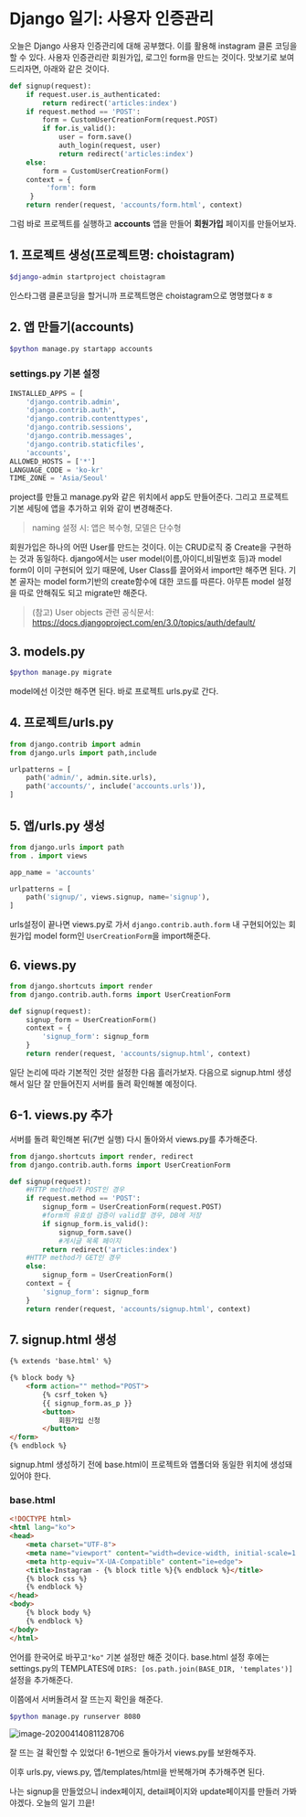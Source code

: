 # Django 일기: 사용자 인증관리

오늘은 Django 사용자 인증관리에 대해 공부했다. 이를 활용해 instagram 클론 코딩을 할 수 있다. 사용자 인증관리란 회원가입, 로그인 form을 만드는 것이다. 맛보기로 보여드리자면, 아래와 같은 것이다.

```python
def signup(request):
    if request.user.is_authenticated:
        return redirect('articles:index')
    if request.method == 'POST':
        form = CustomUserCreationForm(request.POST)
        if for.is_valid():
            user = form.save()
            auth_login(request, user)
            return redirect('articles:index')
    else:
        form = CustomUserCreationForm()
    context = {
         'form': form
     }
    return render(request, 'accounts/form.html', context)
```



그럼 바로 프로젝트를 실행하고 **accounts** 앱을 만들어 **회원가입** 페이지를 만들어보자.



## 1. 프로젝트 생성(프로젝트명: choistagram)

```bash
$django-admin startproject choistagram
```

인스타그램 클론코딩을 할거니까 프로젝트명은 choistagram으로 명명했다ㅎㅎ 

## 2. 앱 만들기(accounts)

```bash
$python manage.py startapp accounts
```

### settings.py 기본 설정

```python
INSTALLED_APPS = [
    'django.contrib.admin',
    'django.contrib.auth',
    'django.contrib.contenttypes',
    'django.contrib.sessions',
    'django.contrib.messages',
    'django.contrib.staticfiles',
    'accounts',
ALLOWED_HOSTS = ['*']
LANGUAGE_CODE = 'ko-kr'
TIME_ZONE = 'Asia/Seoul'
```

project를 만들고 manage.py와 같은 위치에서 app도 만들어준다. 그리고 프로젝트 기본 세팅에 앱을 추가하고 위와 같이 변경해준다.

> naming 설정 시: 앱은 복수형, 모델은 단수형



회원가입은 하나의 어떤 User를 만드는 것이다. 이는 CRUD로직 중 Create을 구현하는 것과 동일하다. django에서는 user model(이름,아이디,비밀번호 등)과 model form이 이미 구현되어 있기 때문에, User Class를 끌어와서 import만 해주면 된다. 기본 골자는 model form기반의 create함수에 대한 코드를 따른다. 아무튼 model 설정을 따로 안해줘도 되고 migrate만 해준다.

> (참고) User objects 관련 공식문서: https://docs.djangoproject.com/en/3.0/topics/auth/default/

## 3. models.py

```bash
$python manage.py migrate
```

model에선 이것만 해주면 된다. 바로 프로젝트 urls.py로 간다.

## 4. 프로젝트/urls.py

```python
from django.contrib import admin
from django.urls import path,include

urlpatterns = [
    path('admin/', admin.site.urls),
    path('accounts/', include('accounts.urls')),
]
```

## 5. 앱/urls.py 생성

```python
from django.urls import path
from . import views

app_name = 'accounts'

urlpatterns = [
    path('signup/', views.signup, name='signup'),
]
```

urls설정이 끝나면 views.py로 가서 `django.contrib.auth.form` 내 구현되어있는 회원가입 model form인 `UserCreationForm`을  import해준다.

## 6. views.py

```python
from django.shortcuts import render
from django.contrib.auth.forms import UserCreationForm

def signup(request):
    signup_form = UserCreationForm()
    context = {
        'signup_form': signup_form
    }
    return render(request, 'accounts/signup.html', context)
```

일단 논리에 따라 기본적인 것만 설정한 다음 흘러가보자. 다음으로 signup.html 생성해서 일단 잘 만들어진지 서버를 돌려 확인해볼 예정이다. 

## 6-1. views.py 추가

서버를 돌려 확인해본 뒤(7번 실행) 다시 돌아와서 views.py를 추가해준다.

```python
from django.shortcuts import render, redirect
from django.contrib.auth.forms import UserCreationForm

def signup(request):
    #HTTP method가 POST인 경우
    if request.method == 'POST':
        signup_form = UserCreationForm(request.POST)
        #form의 유효성 검증이 valid할 경우, DB에 저장
        if signup_form.is_valid():
            signup_form.save()
            #게시글 목록 페이지
        return redirect('articles:index')
    #HTTP method가 GET인 경우
    else:
        signup_form = UserCreationForm()
    context = {
        'signup_form': signup_form
    }
    return render(request, 'accounts/signup.html', context)
```



## 7. signup.html 생성

```html
{% extends 'base.html' %}

{% block body %}
	<form action="" method="POST">
        {% csrf_token %}
        {{ signup_form.as_p }}
        <button>
            회원가입 신청
        </button>
</form>
{% endblock %}
```

signup.html 생성하기 전에 base.html이 프로젝트와 앱폴더와 동일한 위치에 생성돼있어야 한다.

### base.html

```html
<!DOCTYPE html>
<html lang="ko">
<head>
    <meta charset="UTF-8">
    <meta name="viewport" content="width=device-width, initial-scale=1.0">
    <meta http-equiv="X-UA-Compatible" content="ie=edge">
    <title>Instagram - {% block title %}{% endblock %}</title>
    {% block css %}
    {% endblock %}
</head>
<body>
    {% block body %}
    {% endblock %}
</body>
</html>
```

언어를 한국어로 바꾸고`"ko"` 기본 설정만 해준 것이다. base.html 설정 후에는 settings.py의 TEMPLATES에 `DIRS: [os.path.join(BASE_DIR, 'templates')]` 설정을 추가해준다. 



이쯤에서 서버돌려서 잘 뜨는지 확인을 해준다.

```bash
$python manage.py runserver 8080
```

![image-20200414081128706](C:\Users\lenovo\AppData\Roaming\Typora\typora-user-images\image-20200414081128706.png)

잘 뜨는 걸 확인할 수 있었다!  6-1번으로 돌아가서 views.py를 보완해주자.

이후 urls.py, views.py, 앱/templates/html을 반복해가며 추가해주면 된다. 

나는 signup을 만들었으니 index페이지, detail페이지와 update페이지를 만들러 가봐야겠다. 오늘의 일기 끄읕!